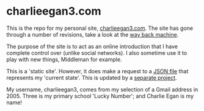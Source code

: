 # charlieegan3.com

This is the repo for my personal site, [charlieegan3.com](charlieegan3.com).
The site has gone through a number of revisions, take a look at the [way back
machine](https://web.archive.org/web/*/http://charlieegan3.com).

The purpose of the site is to act as an online introduction that I have complete
control over (unlike social networks). I also sometime use it to play with new
things, Middleman for example.

This is a 'static site'. However, it does make a request to a 
[JSON file](https://s3.amazonaws.com/charlieegan3/status.json) that represents
my 'current state'. This is updated by a 
[separate project](https://github.com/charlieegan3/json-charlieegan3).

My username, charlieegan3, comes from my selection of a Gmail address in 2005.
Three is my primary school 'Lucky Number'; and Charlie Egan is my name!
